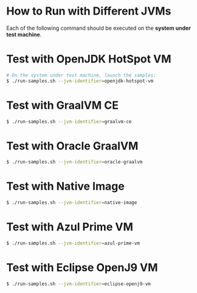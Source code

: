 # How to Run with Different JVMs

Each of the following command should be executed on the **system under test machine**.

# Test with OpenJDK HotSpot VM
```bash
# On the system under test machine, launch the samples:
$ ./run-samples.sh --jvm-identifier=openjdk-hotspot-vm
```

# Test with GraalVM CE
```bash
$ ./run-samples.sh --jvm-identifier=graalvm-ce
```

# Test with Oracle GraalVM
```bash
$ ./run-samples.sh --jvm-identifier=oracle-graalvm
```

# Test with Native Image
```bash
$ ./run-samples.sh --jvm-identifier=native-image
```

# Test with Azul Prime VM
```bash
$ ./run-samples.sh --jvm-identifier=azul-prime-vm
```

# Test with Eclipse OpenJ9 VM
```bash
$ ./run-samples.sh --jvm-identifier=eclipse-openj9-vm
```